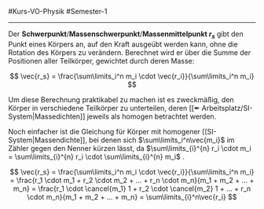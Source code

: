 #Kurs-VO-Physik #Semester-1

---

Der **Schwerpunkt**/**Massenschwerpunkt**/**Massenmittelpunkt $r_s$** gibt den Punkt eines Körpers an, auf den Kraft ausgeübt werden kann, ohne die Rotation des Körpers zu verändern. Berechnet wird er über die Summe der Positionen aller Teilkörper, gewichtet durch deren Masse:

$$
\vec{r_s} = \frac{\sum\limits_i^n m_i \cdot \vec{r_i}}{\sum\limits_i^n m_i}
$$

Um diese Berechnung praktikabel zu machen ist es zweckmäßig, den Körper in verschiedene Teilkörper zu unterteilen, deren [[✒ Arbeitsplatz/SI-System|Massedichten]] jeweils als homogen betrachtet werden.

Noch einfacher ist die Gleichung für Körper mit homogener [[SI-System|Massendichte]], bei denen sich $\sum\limits_i^n\vec{m_i}$ im Zähler gegen den Nenner kürzen lässt, da $\sum\limits_{i}^{n} r_i \cdot m_i = \sum\limits_{i}^{n} r_i \cdot \sum\limits_{i}^{n} m_i$ .

$$
\vec{r_s} =
\frac{\sum\limits_i^n m_i \cdot \vec{r_i}}{\sum\limits_i^n m_i} =
\frac{r_1 \cdot m_1 + r_2 \cdot m_2 + ... + r_n \cdot m_n}{m_1 + m_2 + ... + m_n} =
\frac{r_1 \cdot \cancel{m_1} 1 + r_2 \cdot \cancel{m_2} 1 + ... + r_n \cdot m_n}{m_1 + m_2 + ... + m_n} =
\sum\limits_{i}^n\vec{r_i}
$$